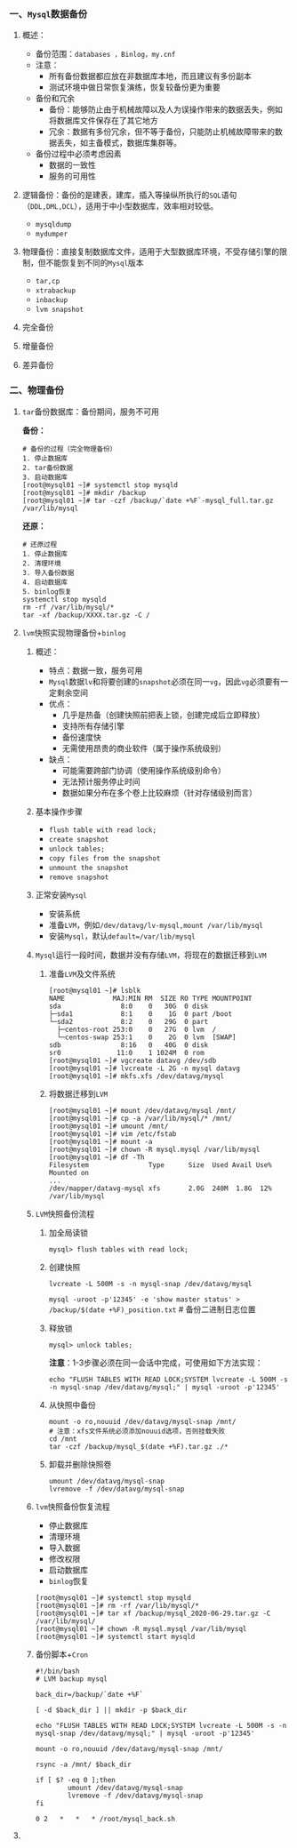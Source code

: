 ### 一、`Mysql`数据备份

1. 概述：

   - 备份范围：`databases ，Binlog，my.cnf`
   - 注意：
     - 所有备份数据都应放在非数据库本地，而且建议有多份副本
     - 测试环境中做日常恢复演练，恢复较备份更为重要
   - 备份和冗余
     - 备份：能够防止由于机械故障以及人为误操作带来的数据丢失，例如将数据库文件保存在了其它地方
     - 冗余：数据有多份冗余，但不等于备份，只能防止机械故障带来的数据丢失，如主备模式，数据库集群等。
   - 备份过程中必须考虑因素
     - 数据的一致性
     - 服务的可用性
2. 逻辑备份：备份的是建表，建库，插入等操纵所执行的`SQL`语句（`DDL,DML,DCL`），适用于中小型数据库，效率相对较低。
   - `mysqldump`
   - `mydumper`
3. 物理备份：直接复制数据库文件，适用于大型数据库环境，不受存储引擎的限制，但不能恢复到不同的`Mysql`版本
   - `tar,cp`
   - `xtrabackup`
   - `inbackup`
   - `lvm snapshot`
4. 完全备份
5. 增量备份
6. 差异备份

### 二、物理备份

1. `tar`备份数据库：备份期间，服务不可用

   **备份：**

   ```shell
   # 备份的过程（完全物理备份）
   1. 停止数据库
   2. tar备份数据
   3. 启动数据库
   [root@mysql01 ~]# systemctl stop mysqld
   [root@mysql01 ~]# mkdir /backup
   [root@mysql01 ~]# tar -czf /backup/`date +%F`-mysql_full.tar.gz /var/lib/mysql
   ```

   **还原：**

   ```shell
   # 还原过程
   1. 停止数据库
   2. 清理环境
   3. 导入备份数据
   4. 启动数据库
   5. binlog恢复
   systemctl stop mysqld
   rm -rf /var/lib/mysql/*
   tar -xf /backup/XXXX.tar.gz -C /
   
   ```

2. `lvm`快照实现物理备份+`binlog`

   1. 概述：

      - 特点：数据一致，服务可用
      - `Mysql`数据`lv`和将要创建的`snapshot`必须在同一`vg`，因此`vg`必须要有一定剩余空间
      - 优点：
        - 几乎是热备（创建快照前把表上锁，创建完成后立即释放）
        - 支持所有存储引擎
        - 备份速度快
        - 无需使用昂贵的商业软件（属于操作系统级别）
      - 缺点：
        - 可能需要跨部门协调（使用操作系统级别命令）
        - 无法预计服务停止时间
        - 数据如果分布在多个卷上比较麻烦（针对存储级别而言）

   2. 基本操作步骤

      - `flush table with read lock;`
      - `create snapshot`
      - `unlock tables;`
      - `copy files from the snapshot`
      - `unmount the snapshot`
      - `remove snapshot`

   3. 正常安装`Mysql`

      - 安装系统
      - 准备`LVM`，例如`/dev/datavg/lv-mysql,mount /var/lib/mysql`
      - 安装`Mysql`，默认`default=/var/lib/mysql`

   4. `Mysql`运行一段时间，数据并没有存储`LVM`，将现在的数据迁移到`LVM`

      1. 准备`LVM`及文件系统

         ```shell
         [root@mysql01 ~]# lsblk 
         NAME            MAJ:MIN RM  SIZE RO TYPE MOUNTPOINT
         sda               8:0    0   30G  0 disk 
         ├─sda1            8:1    0    1G  0 part /boot
         └─sda2            8:2    0   29G  0 part 
           ├─centos-root 253:0    0   27G  0 lvm  /
           └─centos-swap 253:1    0    2G  0 lvm  [SWAP]
         sdb               8:16   0   40G  0 disk 
         sr0              11:0    1 1024M  0 rom  
         [root@mysql01 ~]# vgcreate datavg /dev/sdb
         [root@mysql01 ~]# lvcreate -L 2G -n mysql datavg
         [root@mysql01 ~]# mkfs.xfs /dev/datavg/mysql 
         ```

      2. 将数据迁移到`LVM`

         ```shell
         [root@mysql01 ~]# mount /dev/datavg/mysql /mnt/
         [root@mysql01 ~]# cp -a /var/lib/mysql/* /mnt/
         [root@mysql01 ~]# umount /mnt/
         [root@mysql01 ~]# vim /etc/fstab 
         [root@mysql01 ~]# mount -a
         [root@mysql01 ~]# chown -R mysql.mysql /var/lib/mysql
         [root@mysql01 ~]# df -Th
         Filesystem               Type      Size  Used Avail Use% Mounted on
         ...
         /dev/mapper/datavg-mysql xfs       2.0G  240M  1.8G  12% /var/lib/mysql
         ```

   5. `LVM`快照备份流程

      1. 加全局读锁

         `mysql> flush tables with read lock;`

      2. 创建快照

         `lvcreate -L 500M -s -n mysql-snap /dev/datavg/mysql`

         `mysql -uroot -p'12345' -e 'show master status' > /backup/$(date +%F)_position.txt`   # 备份二进制日志位置

      3. 释放锁

         `mysql> unlock tables;`

         **注意**：1-3步骤必须在同一会话中完成，可使用如下方法实现：

         ```shell
         echo "FLUSH TABLES WITH READ LOCK;SYSTEM lvcreate -L 500M -s -n mysql-snap /dev/datavg/mysql;" | mysql -uroot -p'12345'
         ```

      4. 从快照中备份

         ```shell
         mount -o ro,nouuid /dev/datavg/mysql-snap /mnt/  
         # 注意：xfs文件系统必须添加nouuid选项，否则挂载失败
         cd /mnt
         tar -czf /backup/mysql_$(date +%F).tar.gz ./*
         ```

      5. 卸载并删除快照卷

         ```shell
         umount /dev/datavg/mysql-snap
         lvremove -f /dev/datavg/mysql-snap
         ```

   6. `lvm`快照备份恢复流程

      - 停止数据库
      - 清理环境
      - 导入数据
      - 修改权限
      - 启动数据库
      - `binlog`恢复

      ```shell
      [root@mysql01 ~]# systemctl stop mysqld
      [root@mysql01 ~]# rm -rf /var/lib/mysql/*
      [root@mysql01 ~]# tar xf /backup/mysql_2020-06-29.tar.gz -C /var/lib/mysql/
      [root@mysql01 ~]# chown -R mysql.mysql /var/lib/mysql
      [root@mysql01 ~]# systemctl start mysqld
      ```

   7. 备份脚本+`Cron`

      ```shell
      #!/bin/bash
      # LVM backup mysql
      
      back_dir=/backup/`date +%F`
      
      [ -d $back_dir ] || mkdir -p $back_dir
      
      echo "FLUSH TABLES WITH READ LOCK;SYSTEM lvcreate -L 500M -s -n mysql-snap /dev/datavg/mysql;" | mysql -uroot -p'12345'
      
      mount -o ro,nouuid /dev/datavg/mysql-snap /mnt/
      
      rsync -a /mnt/ $back_dir
      
      if [ $? -eq 0 ];then
              umount /dev/datavg/mysql-snap
              lvremove -f /dev/datavg/mysql-snap
      fi
      ```

      ```shell
      0	2	*	*	* /root/mysql_back.sh
      ```

3. 

